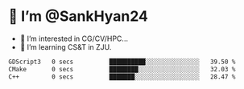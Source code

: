 # 👋 I’m @SankHyan24

- 👀 I’m interested in CG/CV/HPC...
- 🌱 I’m learning CS&T in ZJU.

<!---
SankHyan24/SankHyan24 is a ✨ special ✨ repository because its `README.md` (this file) appears on your GitHub profile.
You can click the Preview link to take a look at your changes.
--->
<!--START_SECTION:waka-->

```txt
GDScript3   0 secs          ██████████░░░░░░░░░░░░░░░   39.50 %
CMake       0 secs          ████████░░░░░░░░░░░░░░░░░   32.03 %
C++         0 secs          ███████░░░░░░░░░░░░░░░░░░   28.47 %
```

<!--END_SECTION:waka-->
